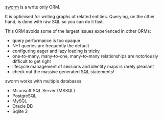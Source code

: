 [sworm](https://github.com/featurist/sworm) is a write only ORM.

It is optimised for writing graphs of related entities.
Querying, on the other hand, is done with raw SQL so you can do it fast.

This ORM avoids some of the largest issues experienced in other ORMs:

 - query performance is too opaque
 - N+1 queries are frequently the default
 - configuring eager and lazy loading is tricky
 - one-to-many, many-to-one, many-to-many relationships are notoriously difficult to get right
 - lifecycle management of sessions and identity maps is rarely pleasant
 - check out the massive generated SQL statements!

sworm works with multiple databases:

 - Microsoft SQL Server (MSSQL)
 - PostgreSQL
 - MySQL
 - Oracle DB
 - Sqlite 3
